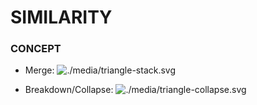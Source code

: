# SIMILARITY


### CONCEPT

- Merge:
![./media/triangle-stack.svg](figure-1)


- Breakdown/Collapse:
![./media/triangle-collapse.svg](figure-2)


